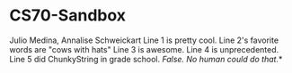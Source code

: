 # CS70-Sandbox
Julio Medina, Annalise Schweickart
Line 1 is pretty cool.
Line 2's favorite words are "cows with hats"
Line 3 is awesome.
Line 4 is unprecedented.
Line 5 did ChunkyString in grade school. *False. No human could do that.**

